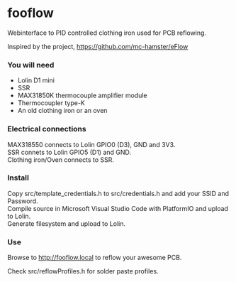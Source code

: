 # fooflow
Webinterface to PID controlled clothing iron used for PCB reflowing.

Inspired by the project, https://github.com/mc-hamster/eFlow

### You will need
* Lolin D1 mini
* SSR
* MAX31850K thermocouple amplifier module
* Thermocoupler type-K
* An old clothing iron or an oven

### Electrical connections
MAX318550 connects to Lolin GPIO0 (D3), GND and 3V3.  
SSR connets to Lolin GPIO5 (D1) and GND.  
Clothing iron/Oven connects to SSR.  

### Install
Copy src/template_credentials.h to src/credentials.h and add your SSID and Password.  
Compile source in Microsoft Visual Studio Code with PlatformIO and upload to Lolin.  
Generate filesystem and upload to Lolin.

### Use
Browse to http://fooflow.local to reflow your awesome PCB.

Check src/reflowProfiles.h for solder paste profiles.
